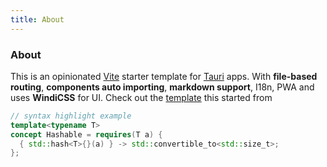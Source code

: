 ```yaml
---
title: About
---
```


<div class="text-center">
  <!-- You can use Vue components inside markdown -->
  <carbon-dicom-overlay class="text-4xl -mb-6 m-auto" />
  <h3>About</h3>
</div>

This is an opinionated [Vite](https://github.com/vitejs/vite) starter template for [Tauri](https://tauri.studio/en/) apps. With **file-based routing**, **components auto importing**, **markdown support**, I18n, PWA and uses **WindiCSS** for UI. Check out the [template](https://github.com/antfu/vitesse) this started from

```cpp
// syntax highlight example
template<typename T>
concept Hashable = requires(T a) {
  { std::hash<T>{}(a) } -> std::convertible_to<std::size_t>;
};
```
